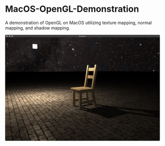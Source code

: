 # MacOS-OpenGL-Demonstration
A demonstration of OpenGL on MacOS utilizing texture mapping, normal mapping, and shadow mapping.

![](screenshot.jpg)

